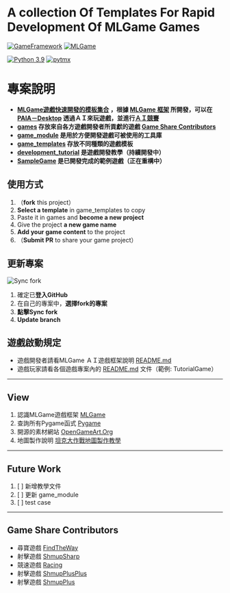 # A collection Of Templates For Rapid Development Of MLGame Games


[![GameFramework](https://img.shields.io/github/v/tag/Jesse-Jumbo/GameFramework)](https://github.com/Jesse-Jumbo/GameFramework/tree/0.4.2)
[![MLGame](https://img.shields.io/badge/MLGame-10.0.0-<COLOR>.svg)](https://github.com/PAIA-Playful-AI-Arena/MLGame)


[![Python 3.9](https://img.shields.io/badge/python->3.9-blue.svg)](https://www.python.org/downloads/release/python-390/)
[![pytmx](https://img.shields.io/badge/pytmx-3.31-blue.svg)](https://github.com/bitcraft/pytmx/releases/tag/v3.31)

# 專案說明
- **[MLGame遊戲快速開發的模板集合](https://github.com/Jesse-Jumbo/MLGameTemplate) ，根據 [MLGame 框架](https://github.com/PAIA-Playful-AI-Arena/MLGame) 所開發，可以在 [PAIA－Desktop](https://github.com/PAIA-Playful-AI-Arena/Paia-Desktop) 透過ＡＩ來玩遊戲，並進行[ＡＩ競賽](https://docs.paia-arena.com/zh-tw/competition)**
- **[games](https://github.com/Jesse-Jumbo/MLGameTemplate/tree/main/games) 存放來自各方遊戲開發者所貢獻的遊戲 [Game Share Contributors](https://github.com/Jesse-Jumbo/MLGameTemplate#Game-Share-Contributors)**
- **[game_module](https://github.com/Jesse-Jumbo/MLGameTemplate/tree/main/game_module) 是用於方便開發遊戲可被使用的工具庫**
- **[game_templates](https://github.com/Jesse-Jumbo/MLGameTemplate/tree/main/game_templates) 存放不同種類的遊戲模板**
- **[development_tutorial](https://github.com/Jesse-Jumbo/MLGameTemplate/tree/main/development_tutorial) 是遊戲開發教學（持續開發中）**
- **[SampleGame](https://github.com/Jesse-Jumbo/MLGameTemplate/tree/main/SampleGame) 是已開發完成的範例遊戲（正在重構中）**

[//]:# (game gif)

## 使用方式

1. （**fork** this project）
2. **Select a template** in game_templates to copy
3. Paste it in games and **become a new project**
4. Give the project **a new game name**
5. **Add your game content** to the project
6. （**Submit PR** to share your game project）

## 更新專案
![Sync fork](https://raw.githubusercontent.com/Jesse-Jumbo/MLGameTemplate/main/doc/readme_image/Update_branch.png)

1. 確定已**登入GitHub**
2. 在自己的專案中，**選擇fork的專案**
3. **點擊Sync fork**
4. **Update branch**

## 遊戲啟動規定
- 遊戲開發者請看MLGame ＡＩ遊戲框架說明 [README.md](https://github.com/PAIA-Playful-AI-Arena/MLGame/blob/master/README.md)
- 遊戲玩家請看各個遊戲專案內的 [README.md](https://github.com/Jesse-Jumbo/MLGameTemplate/tree/main/development_tutorial/TutorialGame) 文件（範例: TutorialGame）

---
## View

1. 認識MLGame遊戲框架 [MLGame](https://github.com/PAIA-Playful-AI-Arena/MLGame)
2. 查詢所有Pygame函式 [Pygame](https://www.pygame.org/docs/index.html#)
3. 開源的素材網站 [OpenGameArt.Org](https://opengameart.org/)
4. 地圖製作說明 [坦克大作戰地圖製作教學](https://github.com/Jesse-Jumbo/TankMan/blob/main/Mapping.md)

---
## Future Work

1. [ ] 新增教學文件
2. [ ] 更新 game_module
3. [ ] test case

---
## Game Share Contributors
- 尋寶遊戲 [FindTheWay](https://github.com/CodeMaker0314/GameFramework)
- 射擊遊戲 [ShmupSharp](https://github.com/Charlotte20061023/GameFramework)
- 競速遊戲 [Racing](https://github.com/LiPeggy/GameFramework)
- 射擊遊戲 [ShmupPlusPlus](https://github.com/jia211023/GameFramework)
- 射擊遊戲 [ShmupPlus](https://github.com/Nov20Firth/GameFramework)
